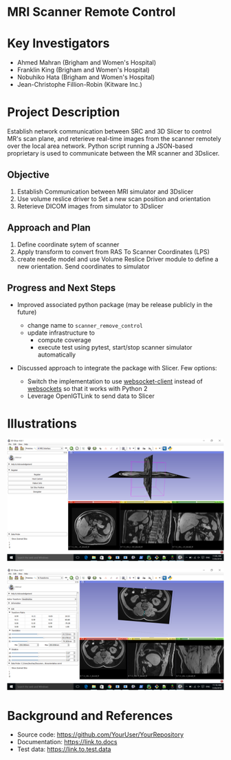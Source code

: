# MRI Scanner Remote Control

# Key Investigators
- Ahmed Mahran (Brigham and Women's Hospital)
- Franklin King (Brigham and Women's Hospital) 
- Nobuhiko Hata  (Brigham and Women's Hospital)
- Jean-Christophe Fillion-Robin (Kitware Inc.)

# Project Description
Establish network communication between SRC and 3D Slicer to control MR's scan plane, and reterieve real-time images from the scanner remotely over the local area network.
Python script running a JSON-based proprietary is used to communicate between the MR scanner and 3Dslicer.

## Objective
1. Establish Communication between MRI simulator and 3Dslicer 
2. Use volume reslice driver to Set a new scan position and orientation
3. Reterieve DICOM images from simulator to 3Dslicer

## Approach and Plan

1. Define coordinate sytem of scanner
2. Apply transform to convert from RAS To Scanner Coordinates (LPS)
3. create needle model and use Volume Reslice Driver module to define a new orientation. Send coordinates to simulator

## Progress and Next Steps

* Improved associated python package (may be release publicly in the future)
  * change name to `scanner_remove_control`
  * update infrastructure to
    * compute coverage
    * execute test using pytest, start/stop scanner simulator automatically
    
* Discussed approach to integrate the package with Slicer. Few options:
  * Switch the implementation to use [websocket-client](https://github.com/websocket-client/websocket-client) instead of [websockets](https://pypi.org/project/websockets/) so that it works with Python 2
  * Leverage OpenIGTLink to send data to Slicer

# Illustrations

![](https://github.com/mahrana/ProjectWeek/blob/master/Screenshot%20(6).png)

![](https://github.com/mahrana/ProjectWeek/blob/master/Screenshot%20(7).png)

# Background and References

<!--Use this space for information that may help people better understand your project, like links to papers, source code, or data.-->

- Source code: https://github.com/YourUser/YourRepository
- Documentation: https://link.to.docs
- Test data: https://link.to.test.data
